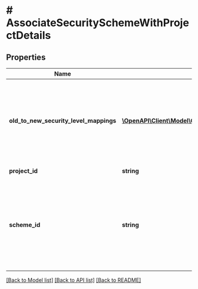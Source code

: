 # # AssociateSecuritySchemeWithProjectDetails

## Properties

Name | Type | Description | Notes
------------ | ------------- | ------------- | -------------
**old_to_new_security_level_mappings** | [**\OpenAPI\Client\Model\OldToNewSecurityLevelMappingsBean[]**](OldToNewSecurityLevelMappingsBean.md) | The list of scheme levels which should be remapped to new levels of the issue security scheme. | [optional]
**project_id** | **string** | The ID of the project. |
**scheme_id** | **string** | The ID of the issue security scheme. Providing null will clear the association with the issue security scheme. |

[[Back to Model list]](../../README.md#models) [[Back to API list]](../../README.md#endpoints) [[Back to README]](../../README.md)

